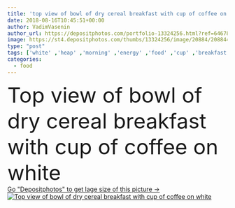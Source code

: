 ```yaml
---
title: 'top view of bowl of dry cereal breakfast with cup of coffee on white'
date: 2018-08-16T10:45:51+00:00
author: VadimVasenin
author_url: https://depositphotos.com/portfolio-13324256.html?ref=64678756
image: https://st4.depositphotos.com/thumbs/13324256/image/20884/208844342/api_thumb_450.jpg?forcejpeg=true
type: "post"
tags: ['white' ,'heap' ,'morning' ,'energy' ,'food' ,'cup' ,'breakfast' ,'coffee' ,'drink' ,'messy' ,'bowl' ,'aromatic' ,'beverage' ,'mug' ,'organic' ,'aroma' ,'cereal' ,'refreshing' ,'mess' ,'beans' ,'crisps' ,'spilled' ,'cornflakes' ,'coffee break' ,'top view' ,'corn flakes' ,'flat lay' ]
categories: 
  - food
---
```

<div aling="center">
            <font size="60"> Top view of bowl of dry cereal breakfast with cup of coffee on white</font>   
</div>
<div>
    <a href='https://st4.depositphotos.com/thumbs/13324256/image/20884/208844342/api_thumb_450.jpg?forcejpeg=true?ref=64678756' target=_blank > Go "Depositphotos" to get lage size of this picture ->
        <img href='https://st4.depositphotos.com/thumbs/13324256/image/20884/208844342/api_thumb_450.jpg?forcejpeg=true?ref=64678756' src='https://st4.depositphotos.com/13324256/20884/i/950/depositphotos_208844342-stock-photo-top-view-bowl-dry-cereal.jpg?forcejpeg=true' alt='Top view of bowl of dry cereal breakfast with cup of coffee on white' >
    </a>
</div>
